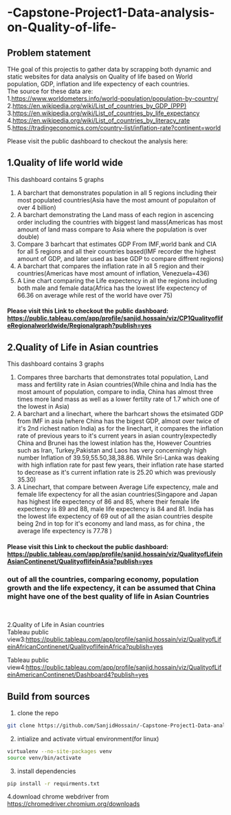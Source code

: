 # -Capstone-Project1-Data-analysis-on-Quality-of-life-

## Problem statement
THe goal of this projectis to gather data by scrapping both dynamic and static websites for data analysis on Quality of life based on World population, GDP, inflation and life expectency of each countries.<br/>
The source for these data are:<br/>
1.https://www.worldometers.info/world-population/population-by-country/<br/>
2.https://en.wikipedia.org/wiki/List_of_countries_by_GDP_(PPP) <br/>
3.https://en.wikipedia.org/wiki/List_of_countries_by_life_expectancy <br/>
4.https://en.wikipedia.org/wiki/List_of_countries_by_literacy_rate <br/>
5.https://tradingeconomics.com/country-list/inflation-rate?continent=world<br/>

Please visit the public dashboard to checkout the analysis here:<br/>
## 1.Quality of life world wide<br/>
This dashboard contains 5 graphs<br/>
1. A barchart that demonstrates population in all 5 regions including their most populated countries(Asia have the most amount of populaiton of over 4 billion)
2. A barchart demonstrating the Land mass of each region in ascencing order including the countries with biggest land mass(Americas has most amount of land mass compare to Asia where the population is over double)
3. Compare 3 barhcart that estimates GDP From IMF,world bank and CIA for all 5 regions and all their countries based(IMF recorder the highest amount of GDP, and later used as base GDP to compare diffrent regions)
4. A barchart that compares the inflation rate in all 5 region and their countries(Americas have most amount of inflation, Venezuela=436)
5. A Line chart comparing the Life expectency in all the regions including both male and female data(Africa has the lowest life expectency of 66.36 on average while rest of the world have over 75)<br/>

#### Please visit this Link to checkout the public dashboard: https://public.tableau.com/app/profile/sanjid.hossain/viz/CP1QualityoflifeRegionalworldwide/Regionalgraph?publish=yes <br/>


## 2.Quality of Life in Asian countries<br/>
This dashboard contains 3 graphs<br/>
1. Compares three barcharts that demonstrates total population, Land mass and fertility rate in Asian countries(While china and India has the most amount of population, compare to india, China has almost three times more land mass as well as a lower fertilty rate of 1.7 which one of the lowest in Asia)
2. A barchart and a linechart, where the barhcart shows the etsimated GDP from IMF in asia (where China has the bigest GDP, almost over twice of it's 2nd richest nation India) as for the linechart, it compares the inflation rate of previous years to it's current years in asian country(expectedly China and Brunei has the lowest inlation has the, However Countries such as Iran, Turkey,Pakistan and Laos has very concerningly high number Inflation of 39.59,55.50,38,38.86. While Sri-Lanka was deaking with high inflation rate for past few years, their inflation rate hase started to decrease as it's current inflation rate is 25.20 which was previously 35.30)  
3. A Linechart, that compare between Average Life expectency, male and female life expectency for all the asian countries(Singapore and Japan has highest life expectency of 86 and 85, where their female life expectency is 89 and 88, male life expectency is 84 and 81. India has the lowest life expectency of 69 out of all the asian countries despite being 2nd in top for it's economy and land mass, as for china , the average life expectency is 77.78 )<br/>
#### Please visit this Link to checkout the public dashboard: https://public.tableau.com/app/profile/sanjid.hossain/viz/QualityofLifeinAsianContinenet/QualityoflifeinAsia?publish=yes<br/>
### out of all the countries, comparing economy, population growth and the life expectency, it can be assumed that China might have one of the best quality of life in Asian Countries<br/>
<br/>

2.Quality of Life in Asian countries<br/>
Tableau public view3:https://public.tableau.com/app/profile/sanjid.hossain/viz/QualityofLifeinAfricanContinenet/QualityoflifeinAfrica?publish=yes

Tableau public view4:https://public.tableau.com/app/profile/sanjid.hossain/viz/QualityofLifeinAmericanContinenet/Dashboard4?publish=yes

## Build from sources
1. clone the repo
```bash
git clone https://github.com/SanjidHossain/-Capstone-Project1-Data-analysis-on-Quality-of-life-.git
```
2. intialize and activate virtual environment(for linux)
```bash
virtualenv --no-site-packages venv
source venv/bin/activate
```
3. install dependencies
```bash
pip install -r requirments.txt
```
4.download chrome webdriver from https://chromedriver.chromium.org/downloads


